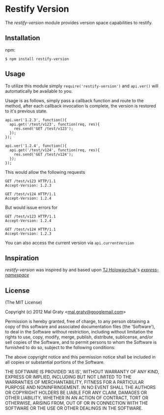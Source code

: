# Restify Version
      
The _restify-version_ module provides version space capabilities to restify.

## Installation

npm:

    $ npm install restify-version

## Usage

To utilize this module simply `require('restify-version')` and `api.ver()` will automatically be available to you.

Usage is as follows, simply pass a callback function and route to the method, after each callback invocation is complete, the version is restored to it's previous state.

    api.ver('1.2.3', function(){
      api.get('/test/v123', function(req, res){
        res.send('GET /test/v123');
      });
    });

    api.ver('1.2.4', function(){
      api.get('/test/v124', function(req, res){
        res.send('GET /test/v124');
      });
    });

This would allow the following requests

    GET /test/v123 HTTP/1.1
    Accept-Version: 1.2.3

    GET /test/v124 HTTP/1.1
    Accept-Version: 1.2.4

But would issue errors for

    GET /test/v123 HTTP/1.1
    Accept-Version: 1.2.4

    GET /test/v124 HTTP/1.1
    Accept-Version: 1.2.3

You can also access the current version via `api.currentVersion`

## Inspiration

_restify-version_ was inspired by and based upon [TJ Holowaychuk](https://github.com/visionmedia)'s [_express-namespace_](https://github.com/visionmedia/express-namespace)

## License 

(The MIT License)

Copyright (c) 2012 Mal Graty &lt;mal.graty@googlemail.com&gt;

Permission is hereby granted, free of charge, to any person obtaining
a copy of this software and associated documentation files (the
'Software'), to deal in the Software without restriction, including
without limitation the rights to use, copy, modify, merge, publish,
distribute, sublicense, and/or sell copies of the Software, and to
permit persons to whom the Software is furnished to do so, subject to
the following conditions:

The above copyright notice and this permission notice shall be
included in all copies or substantial portions of the Software.

THE SOFTWARE IS PROVIDED 'AS IS', WITHOUT WARRANTY OF ANY KIND,
EXPRESS OR IMPLIED, INCLUDING BUT NOT LIMITED TO THE WARRANTIES OF
MERCHANTABILITY, FITNESS FOR A PARTICULAR PURPOSE AND NONINFRINGEMENT.
IN NO EVENT SHALL THE AUTHORS OR COPYRIGHT HOLDERS BE LIABLE FOR ANY
CLAIM, DAMAGES OR OTHER LIABILITY, WHETHER IN AN ACTION OF CONTRACT,
TORT OR OTHERWISE, ARISING FROM, OUT OF OR IN CONNECTION WITH THE
SOFTWARE OR THE USE OR OTHER DEALINGS IN THE SOFTWARE.

